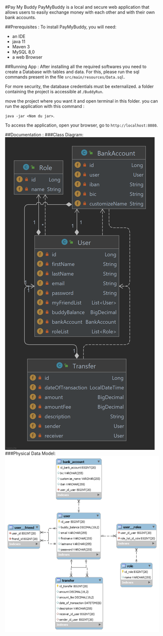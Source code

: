 #Pay My Buddy
PayMyBuddy is a local and secure web application that allows users to easily exchange money with each other and with their own bank accounts.

##Prerequisites :
To install PayMyBuddy, you will need:
- an IDE
- java 11
- Maven 3
- MySQL 8,0
- a web Browser

##Running App :
After installing all the required softwares you need to create a Database with tables and data.
For this, please run the sql commands present in the file `src/main/resources/Data.sql`.

For more security, the database credentials must be externalized.
a folder containing the project is accessible at `/BuddyRun`.

move the project where you want it and open terminal in this folder.
you can run the application with this command :

`` java -jar <Nom du jar> ``.

To access the application, open your browser, go to `http://localhost:8080`.

##Documentation :
###Class Diagram:
![Class_Diagram](Class_Diagram.png)
###Physical Data Model:
![Physical_Data_Model](Physical_Data_Model.png)





